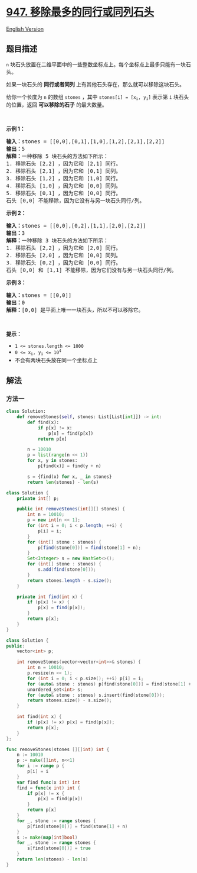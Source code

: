 # [947. 移除最多的同行或同列石头](https://leetcode.cn/problems/most-stones-removed-with-same-row-or-column)

[English Version](/solution/0900-0999/0947.Most%20Stones%20Removed%20with%20Same%20Row%20or%20Column/README_EN.md)

<!-- tags:深度优先搜索,并查集,图,哈希表 -->

<!-- difficulty:中等 -->

## 题目描述

<!-- 这里写题目描述 -->

<p><code>n</code> 块石头放置在二维平面中的一些整数坐标点上。每个坐标点上最多只能有一块石头。</p>

<p>如果一块石头的 <strong>同行或者同列</strong> 上有其他石头存在，那么就可以移除这块石头。</p>

<p>给你一个长度为 <code>n</code> 的数组 <code>stones</code> ，其中 <code>stones[i] = [x<sub>i</sub>, y<sub>i</sub>]</code> 表示第 <code>i</code> 块石头的位置，返回 <strong>可以移除的石子</strong> 的最大数量。</p>

<p> </p>

<p><strong>示例 1：</strong></p>

<pre>
<strong>输入：</strong>stones = [[0,0],[0,1],[1,0],[1,2],[2,1],[2,2]]
<strong>输出：</strong>5
<strong>解释：</strong>一种移除 5 块石头的方法如下所示：
1. 移除石头 [2,2] ，因为它和 [2,1] 同行。
2. 移除石头 [2,1] ，因为它和 [0,1] 同列。
3. 移除石头 [1,2] ，因为它和 [1,0] 同行。
4. 移除石头 [1,0] ，因为它和 [0,0] 同列。
5. 移除石头 [0,1] ，因为它和 [0,0] 同行。
石头 [0,0] 不能移除，因为它没有与另一块石头同行/列。</pre>

<p><strong>示例 2：</strong></p>

<pre>
<strong>输入：</strong>stones = [[0,0],[0,2],[1,1],[2,0],[2,2]]
<strong>输出：</strong>3
<strong>解释：</strong>一种移除 3 块石头的方法如下所示：
1. 移除石头 [2,2] ，因为它和 [2,0] 同行。
2. 移除石头 [2,0] ，因为它和 [0,0] 同列。
3. 移除石头 [0,2] ，因为它和 [0,0] 同行。
石头 [0,0] 和 [1,1] 不能移除，因为它们没有与另一块石头同行/列。</pre>

<p><strong>示例 3：</strong></p>

<pre>
<strong>输入：</strong>stones = [[0,0]]
<strong>输出：</strong>0
<strong>解释：</strong>[0,0] 是平面上唯一一块石头，所以不可以移除它。</pre>

<p> </p>

<p><strong>提示：</strong></p>

<ul>
	<li><code>1 <= stones.length <= 1000</code></li>
	<li><code>0 <= x<sub>i</sub>, y<sub>i</sub> <= 10<sup>4</sup></code></li>
	<li>不会有两块石头放在同一个坐标点上</li>
</ul>

## 解法

### 方法一

<!-- tabs:start -->

```python
class Solution:
    def removeStones(self, stones: List[List[int]]) -> int:
        def find(x):
            if p[x] != x:
                p[x] = find(p[x])
            return p[x]

        n = 10010
        p = list(range(n << 1))
        for x, y in stones:
            p[find(x)] = find(y + n)

        s = {find(x) for x, _ in stones}
        return len(stones) - len(s)
```

```java
class Solution {
    private int[] p;

    public int removeStones(int[][] stones) {
        int n = 10010;
        p = new int[n << 1];
        for (int i = 0; i < p.length; ++i) {
            p[i] = i;
        }
        for (int[] stone : stones) {
            p[find(stone[0])] = find(stone[1] + n);
        }
        Set<Integer> s = new HashSet<>();
        for (int[] stone : stones) {
            s.add(find(stone[0]));
        }
        return stones.length - s.size();
    }

    private int find(int x) {
        if (p[x] != x) {
            p[x] = find(p[x]);
        }
        return p[x];
    }
}
```

```cpp
class Solution {
public:
    vector<int> p;

    int removeStones(vector<vector<int>>& stones) {
        int n = 10010;
        p.resize(n << 1);
        for (int i = 0; i < p.size(); ++i) p[i] = i;
        for (auto& stone : stones) p[find(stone[0])] = find(stone[1] + n);
        unordered_set<int> s;
        for (auto& stone : stones) s.insert(find(stone[0]));
        return stones.size() - s.size();
    }

    int find(int x) {
        if (p[x] != x) p[x] = find(p[x]);
        return p[x];
    }
};
```

```go
func removeStones(stones [][]int) int {
	n := 10010
	p := make([]int, n<<1)
	for i := range p {
		p[i] = i
	}
	var find func(x int) int
	find = func(x int) int {
		if p[x] != x {
			p[x] = find(p[x])
		}
		return p[x]
	}
	for _, stone := range stones {
		p[find(stone[0])] = find(stone[1] + n)
	}
	s := make(map[int]bool)
	for _, stone := range stones {
		s[find(stone[0])] = true
	}
	return len(stones) - len(s)
}
```

<!-- tabs:end -->

<!-- end -->
